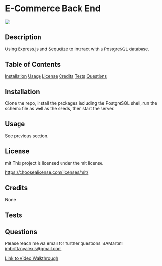 # E-Commerce Back End
  ![](https://img.shields.io/badge/license-mit-blue.svg)

  ## Description
  Using Express.js and Sequelize to interact with a PostgreSQL database. 

  ## Table of Contents
  [Installation](#installation)
  [Usage](#usage)
  [License](#license)
  [Credits](#credits)
  [Tests](#tests)
  [Questions](#questions)

  ## Installation
  Clone the repo, install the packages including the PostgreSQL shell, run the schema file as well as the seeds, then start the server. 

  ## Usage
  See previous section.

  ## License
  mit
  This project is licensed under the mit license.
  
  https://choosealicense.com/licenses/mit/

  ## Credits
  None

  ## Tests
  
  ## Questions
  Please reach me via email for further questions.
  BAMartin1
  imbrittanyalexis@gmail.com

[Link to Video Walkthrough](https://drive.google.com/file/d/1-GnZIARu5LX9dhOEFr-N2aJ4NgeEyQ5s/view)
